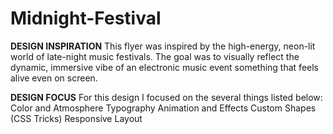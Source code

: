 # Midnight-Festival

**DESIGN INSPIRATION**
This flyer was inspired by the high-energy, neon-lit world of late-night music festivals. The goal was to visually reflect the dynamic, immersive vibe of an electronic music event something that feels alive even on screen.

**DESIGN FOCUS**
For this design I focused on the several things listed below: 
Color and Atmosphere
Typography
Animation and Effects
Custom Shapes (CSS Tricks)
Responsive Layout 
